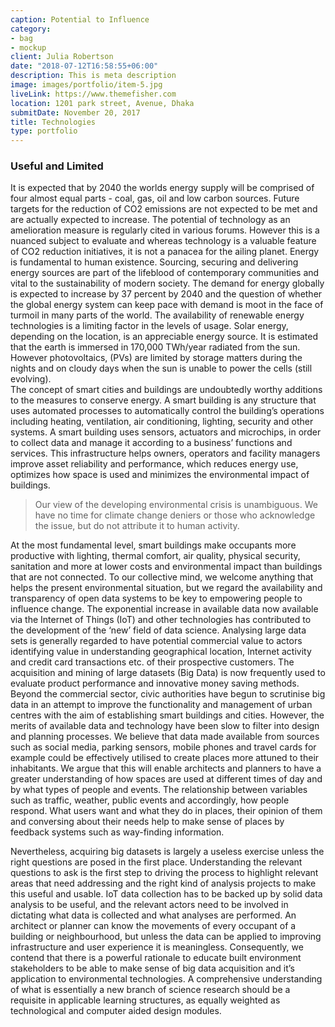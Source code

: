 ```yaml
---
caption: Potential to Influence
category:
- bag
- mockup
client: Julia Robertson
date: "2018-07-12T16:58:55+06:00"
description: This is meta description
image: images/portfolio/item-5.jpg
liveLink: https://www.themefisher.com
location: 1201 park street, Avenue, Dhaka
submitDate: November 20, 2017
title: Technologies
type: portfolio
---
```

### Useful and Limited

It is expected that by 2040 the worlds energy supply will be comprised of four almost equal parts - coal, gas, oil and low carbon sources. Future targets for the reduction of CO2 emissions are not expected to be met and are actually expected to increase. The potential of technology as an amelioration measure is regularly cited in various forums. However this is a nuanced subject to evaluate and whereas technology is a valuable feature of CO2 reduction initiatives, it is not a panacea for the ailing planet.
Energy is fundamental to human existence. Sourcing, securing and delivering energy sources are part of the lifeblood of contemporary communities and vital to the sustainability of modern society. The demand for energy globally is expected to increase by 37 percent by 2040 and the question of whether the global energy system can keep pace with demand is moot in the face of turmoil in many parts of the world.
The availability of renewable energy technologies is a limiting factor in the levels of usage. Solar energy, depending on the location, is an appreciable energy source. It is estimated that the earth is immersed in 170,000 TWh/year radiated from the sun. However photovoltaics, (PVs) are limited by storage matters during the nights and on cloudy days when the sun is unable to power the cells (still evolving).  
The concept of smart cities and buildings are undoubtedly worthy additions to the measures to conserve energy. A smart building is any structure that uses automated processes to automatically control the building’s operations including heating, ventilation, air conditioning, lighting, security and other systems. A smart building uses sensors, actuators and microchips, in order to collect data and manage it according to a business’ functions and services. This infrastructure helps owners, operators and facility managers improve asset reliability and performance, which reduces energy use, optimizes how space is used and minimizes the environmental impact of buildings.


> Our view of the developing environmental crisis is unambiguous. We have no time for climate change deniers or those who acknowledge the issue, but do not attribute it to human activity. 


At the most fundamental level, smart buildings make occupants more productive with lighting, thermal comfort, air quality, physical security, sanitation and more at lower costs and environmental impact than buildings that are not connected.
To our collective mind, we welcome anything that helps the present environmental situation, but we regard the availability and transparency of open data systems to be key to empowering people to influence change.
The exponential increase in available data now available via the Internet of Things (IoT) and other technologies has contributed to the development of the ‘new’ field of data science. Analysing large data sets is generally regarded to have potential commercial value to actors identifying value in understanding geographical location, Internet activity and credit card transactions etc. of their prospective customers. The acquisition and mining of large datasets (Big Data) is now frequently used to evaluate product performance and innovative money saving methods. Beyond the commercial sector, civic authorities have begun to scrutinise big data in an attempt to improve the functionality and management of urban centres with the aim of establishing smart buildings and cities. However, the merits of available data and technology have been slow to filter into design and planning processes. 
We believe that data made available from sources such as social media, parking sensors, mobile phones and travel cards for example could be effectively utilised to create places more attuned to their inhabitants. We argue that this will enable architects and planners to have a greater understanding of how spaces are used at different times of day and by what types of people and events. The relationship between variables such as traffic, weather, public events and accordingly, how people respond.
What users want and what they do in places, their opinion of them and conversing about their needs help to make sense of places by feedback systems such as way-finding information. 

Nevertheless, acquiring big datasets is largely a useless exercise unless the right questions are posed in the first place. Understanding the relevant questions to ask is the first step to driving the process to highlight relevant areas that need addressing and the right kind of analysis projects to make this useful and usable. IoT data collection has to be backed up by solid data analysis to be useful, and the relevant actors need to be involved in dictating what data is collected and what analyses are performed. An architect or planner can know the movements of every occupant of a building or neighbourhood, but unless the data can be applied to improving infrastructure and user experience it is meaningless. Consequently, we contend that there is a powerful rationale to educate built environment stakeholders to be able to make sense of big data acquisition and it’s application to environmental technologies. A comprehensive understanding of what is essentially a new branch of science research should be a requisite in applicable learning structures, as equally weighted as technological and computer aided design modules.


